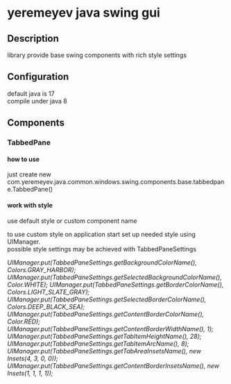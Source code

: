 # yeremeyev java swing gui
## Description
library provide base swing components with rich style settings 
## Configuration
default java is 17<br/>
compile under java 8
## Components
### TabbedPane

#### how to use 
just create new com.yeremeyev.java.common.windows.swing.components.base.tabbedpane.TabbedPane()

#### work with style
use default style or custom component name

to use custom style on application start set up needed style using UIManager.<br/>
possible style settings may be achieved with TabbedPaneSettings

<i>
UIManager.put(TabbedPaneSettings.getBackgroundColorName(), Colors.GRAY_HARBOR);
UIManager.put(TabbedPaneSettings.getSelectedBackgroundColorName(), Color.WHITE);
UIManager.put(TabbedPaneSettings.getBorderColorName(), Colors.LIGHT_SLATE_GRAY);
UIManager.put(TabbedPaneSettings.getSelectedBorderColorName(), Colors.DEEP_BLACK_SEA);
UIManager.put(TabbedPaneSettings.getContentBorderColorName(), Color.RED);
UIManager.put(TabbedPaneSettings.getContentBorderWidthName(), 1);
UIManager.put(TabbedPaneSettings.getTabItemHeightName(), 28);
UIManager.put(TabbedPaneSettings.getTabItemArcName(), 8);
UIManager.put(TabbedPaneSettings.getTabAreaInsetsName(), new Insets(4, 3, 0, 0));
UIManager.put(TabbedPaneSettings.getContentBorderInsetsName(), new Insets(1, 1, 1, 1));
</i>